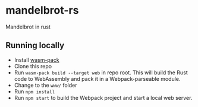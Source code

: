 # mandelbrot-rs
Mandelbrot in rust

## Running locally
- Install [wasm-pack](https://rustwasm.github.io/wasm-pack/)
- Clone this repo
- Run `wasm-pack build --target web` in repo root. This will build the Rust code to WebAssembly and pack it in a Webpack-parseable module.
- Change to the `www/` folder
- Run `npm install`
- Run `npm start` to build the Webpack project and start a local web server.
